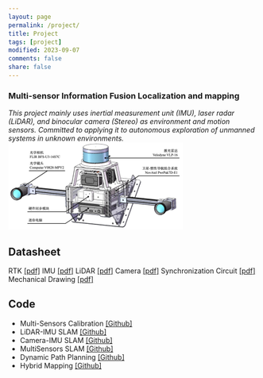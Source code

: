 ```yaml
---
layout: page
permalink: /project/
title: Project
tags: [project]
modified: 2023-09-07
comments: false
share: false
---
```


### <b> Multi-sensor Information Fusion Localization and mapping</b><br>
<i>This project mainly uses inertial measurement unit (IMU), laser radar (LiDAR), and binocular camera (Stereo) as environment and motion sensors. Committed to applying it to autonomous exploration of unmanned systems in unknown environments.</i><br>
<img src="../images/MultiSensorsCapture.png"> <br> 

## <b>Datasheet</b><br>
RTK <a href="../project/CHC® CGI-430厘米级组合导航系统用户手册-20230130.pdf" class="textlink" target="_blank">[pdf]</a>
IMU <a href="../project/CH10X_um_cn.pdf" class="textlink" target="_blank">[pdf]</a>
LiDAR <a href="../project/63-9243 REV D MANUAL,USERS,VLP-16.pdf" class="textlink" target="_blank">[pdf]</a>
Camera <a href="../project/FLIR-BFLY-U3-23H.pdf" class="textlink" target="_blank">[pdf]</a>
Synchronization Circuit <a href="../project/FLIR-BFLY-U3-23H.pdf" class="textlink" target="_blank">[pdf]</a>
Mechanical Drawing <a href="../project/FLIR-BFLY-U3-23H.pdf" class="textlink" target="_blank">[pdf]</a><br>

## <b>Code</b><br>
* Multi-Sensors Calibration <a href="https://github.com/canyilu/tproduct" class="textlink" target="_blank">[Github]</a><br>
* LiDAR-IMU SLAM <a href="https://github.com/canyilu/tproduct" class="textlink" target="_blank">[Github]</a> <br>
* Camera-IMU SLAM <a href="https://github.com/canyilu/tproduct" class="textlink" target="_blank">[Github]</a><br>
* MultiSensors SLAM <a href="https://github.com/canyilu/tproduct" class="textlink" target="_blank">[Github]</a><br>
* Dynamic Path Planning <a href="https://github.com/canyilu/tproduct" class="textlink" target="_blank">[Github]</a><br>
* Hybrid Mapping <a href="https://github.com/canyilu/tproduct" class="textlink" target="_blank">[Github]</a><br>
  
  



